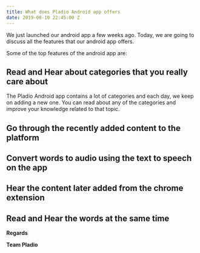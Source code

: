 ```yaml
---
title: What does Pladio Android app offers
date: 2019-08-10 22:45:00 Z
---
```


We just launched our android app a few weeks ago. Today, we are going to discuss all the features that our android app offers.

Some of the top features of the android app are:

## Read and Hear about categories that you really care about

The Pladio Android app contains a lot of categories and each day, we keep on adding a new one. You can read about any of the categories and improve your knowledge related to that topic.

## Go through the recently added content to the platform

## Convert words to audio using the text to speech on the app

## Hear the content later added from the chrome extension

## Read and Hear the words at the same time

**Regards**

**Team Pladio**